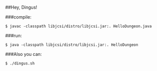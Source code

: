 ##Hey, Dingus!

###compile:

```$ javac -classpath libjcsi/distro/libjcsi.jar:. HelloDungeon.java```

###run:

```$ java -classpath libjcsi/distro/libjcsi.jar:. HelloDungeon```

###Also you can:

```$ ./dingus.sh```